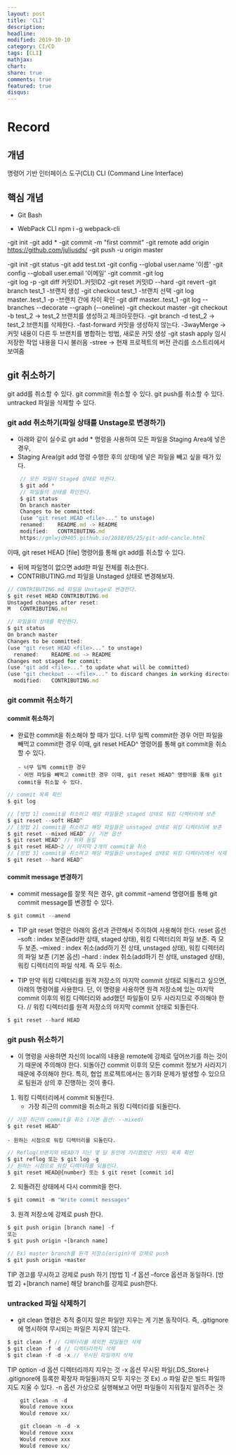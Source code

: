 ```yaml
---
layout: post
title: 'CLI'
description:
headline:
modified: 2019-10-10
category: CI/CD
tags: [CLI]
mathjax:
chart:
share: true
comments: true
featured: true
disqus:
---
```


# Record

## 개념

명령어 기반 인터페이스 도구(CLI)
CLI (Command Line Interface)

## 핵심 개념

-   Git Bash

-   WebPack CLI
    npm i -g webpack-cli

-git init
-git add \*
-git commit -m "first commit"
-git remote add origin https://github.com/juliusds/
-git push -u origin master

-git init
-git status
-git add test.txt
-git config --global user.name '이름'
-git config --globall user.email '이메일'
-git commit
-git log  
-git log -p
-git diff 커밋ID1..커밋ID2
-git reset 커밋ID --hard
-git revert
-git branch test_1 -브랜치 생성
-git checkout test_1 -브랜치 선택
-git log master..test_1 -p -브랜치 간에 차이 확인
-git diff master..test_1
-git log --branches --decorate --graph (--oneline)
-git checkout master
-git checkout -b test_2 -> test_2 브랜치를 생성하고 체크아웃한다.
-git branch -d test_2 -> test_2 브랜치를 삭제한다.
-fast-forward 커밋을 생성하지 않는다.
-3wayMerge -> 커밋 내용이 다른 두 브랜치를 병합하는 방법, 새로운 커밋 생성
-git stash apply 임시 저장한 작업 내용을 다시 불러옴
-stree -> 현재 프로젝트의 버전 관리를 소스트리에서 보여줌

## git 취소하기

git add를 취소할 수 있다.
git commit을 취소할 수 있다.
git push를 취소할 수 있다.
untracked 파일을 삭제할 수 있다.

### git add 취소하기(파일 상태를 Unstage로 변경하기)

-   아래와 같이 실수로 git add \* 명령을 사용하여 모든 파일을 Staging Area에 넣은 경우,
-   Staging Area(git add 명령 수행한 후의 상태)에 넣은 파일을 빼고 싶을 때가 있다.

```JavaScript
    // 모든 파일이 Staged 상태로 바뀐다.
    $ git add *
    // 파일들의 상태를 확인한다.
    $ git status
    On branch master
    Changes to be committed:
    (use "git reset HEAD <file>..." to unstage)
    renamed:    README.md -> README
    modified:   CONTRIBUTING.md
    https://gmlwjd9405.github.io/2018/05/25/git-add-cancle.html
```

이때, git reset HEAD [file] 명령어를 통해 git add를 취소할 수 있다.

-   뒤에 파일명이 없으면 add한 파일 전체를 취소한다.
-   CONTRIBUTING.md 파일을 Unstaged 상태로 변경해보자.

```JavaScript
// CONTRIBUTING.md 파일을 Unstage로 변경한다.
$ git reset HEAD CONTRIBUTING.md
Unstaged changes after reset:
M	CONTRIBUTING.md
```

```JavaScript
// 파일들의 상태를 확인한다.
$ git status
On branch master
Changes to be committed:
(use "git reset HEAD <file>..." to unstage)
  renamed:    README.md -> README
Changes not staged for commit:
(use "git add <file>..." to update what will be committed)
(use "git checkout -- <file>..." to discard changes in working directory)
  modified:   CONTRIBUTING.md
```

### git commit 취소하기

#### commit 취소하기

-   완료한 commit을 취소해야 할 때가 있다.
    너무 일찍 commit한 경우
    어떤 파일을 빼먹고 commit한 경우 이때, git reset HEAD^ 명령어를 통해 git commit을 취소할 수 있다.

        - 너무 일찍 commit한 경우
        - 어떤 파일을 빼먹고 commit한 경우 이때, git reset HEAD^ 명령어를 통해 git commit을 취소할 수 있다.

```JavaScript
// commit 목록 확인
$ git log
```

```JavaScript
// [방법 1] commit을 취소하고 해당 파일들은 staged 상태로 워킹 디렉터리에 보존
$ git reset --soft HEAD^
// [방법 2] commit을 취소하고 해당 파일들은 unstaged 상태로 워킹 디렉터리에 보존
$ git reset --mixed HEAD^ // 기본 옵션
$ git reset HEAD^ // 위와 동일
$ git reset HEAD~2 // 마지막 2개의 commit을 취소
// [방법 3] commit을 취소하고 해당 파일들은 unstaged 상태로 워킹 디렉터리에서 삭제
$ git reset --hard HEAD^
```

#### commit message 변경하기

-   commit message를 잘못 적은 경우, git commit –amend 명령어를 통해 git commit message를 변경할 수 있다.

```JavaScript
$ git commit --amend
```

-   TIP git reset 명령은 아래의 옵션과 관련해서 주의하여 사용해야 한다.
    reset 옵션
    –soft : index 보존(add한 상태, staged 상태), 워킹 디렉터리의 파일 보존. 즉 모두 보존.
    –mixed : index 취소(add하기 전 상태, unstaged 상태), 워킹 디렉터리의 파일 보존 (기본 옵션)
    –hard : index 취소(add하기 전 상태, unstaged 상태), 워킹 디렉터리의 파일 삭제. 즉 모두 취소.

-   TIP 만약 워킹 디렉터리를 원격 저장소의 마지막 commit 상태로 되돌리고 싶으면, 아래의 명령어를 사용한다.
    단, 이 명령을 사용하면 원격 저장소에 있는 마지막 commit 이후의 워킹 디렉터리와 add했던 파일들이 모두 사라지므로 주의해야 한다.
    // 워킹 디렉터리를 원격 저장소의 마지막 commit 상태로 되돌린다.

```JavaScript
$ git reset --hard HEAD
```

### git push 취소하기

-   이 명령을 사용하면 자신의 local의 내용을 remote에 강제로 덮어쓰기를 하는 것이기 때문에 주의해야 한다.
    되돌아간 commit 이후의 모든 commit 정보가 사라지기 때문에 주의해야 한다.
    특히, 협업 프로젝트에서는 동기화 문제가 발생할 수 있으므로 팀원과 상의 후 진행하는 것이 좋다.

1. 워킹 디렉터리에서 commit 되돌린다.
    - 가장 최근의 commit을 취소하고 워킹 디렉터리를 되돌린다.

```JavaScript
// 가장 최근의 commit을 취소 (기본 옵션: --mixed)
$ git reset HEAD^
```

    - 원하는 시점으로 워킹 디렉터리를 되돌린다.

```JavaScript
// Reflog(브랜치와 HEAD가 지난 몇 달 동안에 가리켰었던 커밋) 목록 확인
$ git reflog 또는 $ git log -g
// 원하는 시점으로 워킹 디렉터리를 되돌린다.
$ git reset HEAD@{number} 또는 $ git reset [commit id]
```

2. 되돌려진 상태에서 다시 commit을 한다.

```JavaScript
$ git commit -m "Write commit messages"
```

3. 원격 저장소에 강제로 push 한다.

```JavaScript
$ git push origin [branch name] -f
또는
$ git push origin +[branch name]
```

```JavaScript
// Ex) master branch를 원격 저장소(origin)에 강제로 push
$ git push origin +master
```

TIP 경고를 무시하고 강제로 push 하기
[방법 1] -f 옵션
–force 옵션과 동일하다.
[방법 2] +[branch name]
해당 branch를 강제로 push한다.

### untracked 파일 삭제하기

-   git clean 명령은 추적 중이지 않은 파일만 지우는 게 기본 동작이다. 즉, .gitignore 에 명시하여 무시되는 파일은 지우지 않는다.

```JavaScript
$ git clean -f // 디렉터리를 제외한 파일들만 삭제
$ git clean -f -d // 디렉터리까지 삭제
$ git clean -f -d -x // 무시된 파일까지 삭제
```

TIP option
-d 옵션
디렉터리까지 지우는 것
-x 옵션
무시된 파일(.DS_Store나 .gitignore에 등록한 확장자 파일들)까지 모두 지우는 것
Ex) .o 파일 같은 빌드 파일까지도 지울 수 있다.
-n 옵션
가상으로 실행해보고 어떤 파일들이 지워질지 알려주는 것

```JavaScript
    git clean -n -d
    Would remove xxxx
    Would remove xx/

    git cloean -n -d -x
    Would remove xxxx
    Would remove xxx
    Would remove xx/
```
